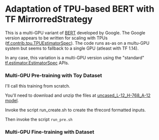 # Adaptation of TPU-based BERT with TF MirrorredStrategy 

This is a multi-GPU variant of [BERT](https://github.com/google-research/bert) developed by Google. The Google version appears to be written for scaling with TPUs ([tf.contrib.tpu.TPUEstimatorSpec](https://www.tensorflow.org/api_docs/python/tf/estimator/tpu/TPUEstimatorSpec)). The code runs as-as on a multu-GPU system but seems to fallback to a single GPU (atleast with TF 1.14).


In any case, this variation is a multi-GPU version using the "standard" [tf.estimator.EstimatorSpec](https://www.tensorflow.org/api_docs/python/tf/estimator/EstimatorSpec) APIs. 

### Multi-GPU Pre-training with Toy Dataset
I'll call this training from scratch. 

You'll need to download and unzip the files at [uncased_L-12_H-768_A-12 model](https://storage.googleapis.com/bert_models/2018_10_18/uncased_L-12_H-768_A-12.zip).

Invoke the script run_create.sh to create the tfrecord formatted inputs.

Then invoke the script `run_pre.sh`

### Multi-GPU Fine-training with Dataset


